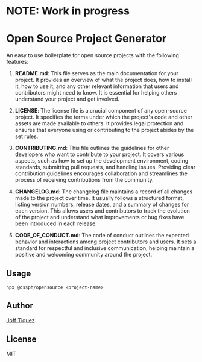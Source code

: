 # NOTE: Work in progress

# Open Source Project Generator

An easy to use boilerplate for open source projects with the following features:

1. **README.md**: This file serves as the main documentation for your project. It provides an overview of what the project does, how to install it, how to use it, and any other relevant information that users and contributors might need to know. It is essential for helping others understand your project and get involved.

2. **LICENSE**: The license file is a crucial component of any open-source project. It specifies the terms under which the project's code and other assets are made available to others. It provides legal protection and ensures that everyone using or contributing to the project abides by the set rules.

3. **CONTRIBUTING.md**: This file outlines the guidelines for other developers who want to contribute to your project. It covers various aspects, such as how to set up the development environment, coding standards, submitting pull requests, and handling issues. Providing clear contribution guidelines encourages collaboration and streamlines the process of receiving contributions from the community.

4. **CHANGELOG.md**: The changelog file maintains a record of all changes made to the project over time. It usually follows a structured format, listing version numbers, release dates, and a summary of changes for each version. This allows users and contributors to track the evolution of the project and understand what improvements or bug fixes have been introduced in each release.

5. **CODE_OF_CONDUCT.md**: The code of conduct outlines the expected behavior and interactions among project contributors and users. It sets a standard for respectful and inclusive communication, helping maintain a positive and welcoming community around the project.

## Usage 

`npx @ossph/opensource <project-name>`

## Author

[Joff Tiquez](https://jofftiquez.dev)

## License

MIT